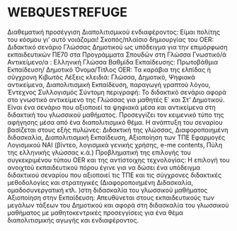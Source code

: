 # WEBQUESTREFUGE
Διαθεματική προσέγγιση Διαπολιτισμικού ενδιαφέροντος:  Είμαι πολίτης του κόσμου γι’ αυτό νοιάζομαι!
Σκοπός/πλαίσιο δημιουργίας του OER: Διδακτικό σενάριο Γλώσσας Δημοτικού ως υπόδειγμα για την επιμόρφωση εκπαιδευτικών ΠΕ70 στα Προγράμματα Σπουδών στη Γλώσσα
Γνωστικό/ά Αντικείμενο/α : Ελληνική Γλώσσα
Βαθμίδα Εκπαίδευσης: Πρωτοβάθμια Εκπαίδευση/ Δημοτικό
Όνομα/Τίτλος OER: Τα καράβια της ελπίδας ή σύγχρονη Κιβωτός
Λέξεις κλειδιά: Γλώσσα, Δημοτικό, Ψηφιακά αντικείμενα, Διαπολιτισμική Εκπαίδευση, παραγωγή γραπτού λόγου, Έντεχνος Συλλογισμός
Σύντομη περιγραφή: Το διδακτικό σενάριο αφορά στο γνωστικό αντικείμενο της Γλώσσας για μαθητές Ε΄ και Στ’ Δημοτικού. Είναι ένα σενάριο που αξιοποιεί τα ψηφιακά μέσα και αντικείμενα στη διδακτική του γλωσσικού μαθήματος. Προσεγγίζει τον κειμενικό τύπο της αφήγησης μέσα από ένα διαπολιτισμικό θέμα.  Η ανάπτυξη του σεναρίου βασίζεται στους εξής πυλώνες: Διδακτική της γλώσσας, Διαφοροποιημένη διδασκαλία, Διαπολιτισμική Εκπαίδευση, Αξιοποίηση των ΤΠΕ
Εφαρμογές Λογισμικού 	  ΝΑΙ (βίντεο, λογισμικά γενικής χρήσης, e-me contents, Πύλη της ελληνικής γλώσσας κ.ά.) 
Προβληματική της επιλογής του συγκεκριμένου τύπου OER και της αντίστοιχης τεχνολογίας: 
Η επιλογή του ανοιχτού εκπαιδευτικού πόρου έγινε για να δώσει ένα υπόδειγμα διδακτικού σεναρίου που αξιοποιεί τις ΤΠΕ και τις σύγχρονες διδακτικές μεθοδολογίες και στρατηγικές (Διαφοροποιημένη Διδασκαλία, ομαδοσυνεργατική κτλ. )στη διδασκαλία του γλωσσικού μαθήματος
Αξιοποίηση στην Εκπαίδευση: 
Απευθύνεται στους εκπαιδευτικούς των μεγάλων τάξεων του Δημοτικού και αφορά στη διδασκαλία του γλωσσικού μαθήματος με μαθητοκεντρικές προσεγγίσεις για ένα θέμα διαπολιτισμικής αγωγής και ενδιαφέροντος.
